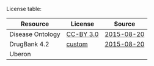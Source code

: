 
License table:

| Resource | License | Source |
| -------- | ------- | ------ |
| Disease Ontology | [CC-BY 3.0](https://creativecommons.org/licenses/by/3.0/) | [2015-08-20](http://disease-ontology.org/resources/) |
| DrugBank 4.2 | [custom](custom/DrugBank.md) | [2015-08-20](http://www.drugbank.ca/) |
| Uberon |  |  |
